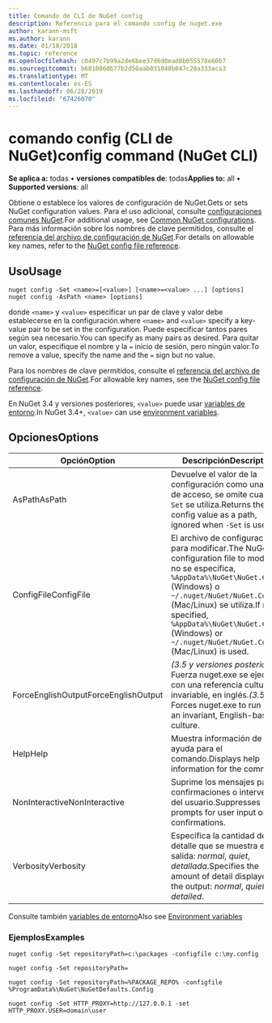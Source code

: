 ```yaml
---
title: Comando de CLI de NuGet config
description: Referencia para el comando config de nuget.exe
author: karann-msft
ms.author: karann
ms.date: 01/18/2018
ms.topic: reference
ms.openlocfilehash: c0497c7b99a2de6bee37d6d0ead8b055578e60b7
ms.sourcegitcommit: b6810860b77b2d50aab031040b047c20a333aca3
ms.translationtype: MT
ms.contentlocale: es-ES
ms.lasthandoff: 06/28/2019
ms.locfileid: "67426070"
---
```

# <a name="config-command-nuget-cli"></a><span data-ttu-id="8fddc-103">comando config (CLI de NuGet)</span><span class="sxs-lookup"><span data-stu-id="8fddc-103">config command (NuGet CLI)</span></span>

<span data-ttu-id="8fddc-104">**Se aplica a:** todas &bullet; **versiones compatibles de**: todas</span><span class="sxs-lookup"><span data-stu-id="8fddc-104">**Applies to:** all &bullet; **Supported versions**: all</span></span>

<span data-ttu-id="8fddc-105">Obtiene o establece los valores de configuración de NuGet.</span><span class="sxs-lookup"><span data-stu-id="8fddc-105">Gets or sets NuGet configuration values.</span></span> <span data-ttu-id="8fddc-106">Para el uso adicional, consulte [configuraciones comunes NuGet](../consume-packages/configuring-nuget-behavior.md).</span><span class="sxs-lookup"><span data-stu-id="8fddc-106">For additional usage, see [Common NuGet configurations](../consume-packages/configuring-nuget-behavior.md).</span></span> <span data-ttu-id="8fddc-107">Para más información sobre los nombres de clave permitidos, consulte el [referencia del archivo de configuración de NuGet](../reference/nuget-config-file.md).</span><span class="sxs-lookup"><span data-stu-id="8fddc-107">For details on allowable key names, refer to the [NuGet config file reference](../reference/nuget-config-file.md).</span></span>

## <a name="usage"></a><span data-ttu-id="8fddc-108">Uso</span><span class="sxs-lookup"><span data-stu-id="8fddc-108">Usage</span></span>

```cli
nuget config -Set <name>=[<value>] [<name>=<value> ...] [options]
nuget config -AsPath <name> [options]
```

<span data-ttu-id="8fddc-109">donde `<name>` y `<value>` especificar un par de clave y valor debe establecerse en la configuración.</span><span class="sxs-lookup"><span data-stu-id="8fddc-109">where `<name>` and `<value>` specify a key-value pair to be set in the configuration.</span></span> <span data-ttu-id="8fddc-110">Puede especificar tantos pares según sea necesario.</span><span class="sxs-lookup"><span data-stu-id="8fddc-110">You can specify as many pairs as desired.</span></span> <span data-ttu-id="8fddc-111">Para quitar un valor, especifique el nombre y la `=` inicio de sesión, pero ningún valor.</span><span class="sxs-lookup"><span data-stu-id="8fddc-111">To remove a value, specify the name and the `=` sign but no value.</span></span>

<span data-ttu-id="8fddc-112">Para los nombres de clave permitidos, consulte el [referencia del archivo de configuración de NuGet](../reference/nuget-config-file.md).</span><span class="sxs-lookup"><span data-stu-id="8fddc-112">For allowable key names, see the [NuGet config file reference](../reference/nuget-config-file.md).</span></span>

<span data-ttu-id="8fddc-113">En NuGet 3.4 y versiones posteriores, `<value>` puede usar [variables de entorno](cli-ref-environment-variables.md).</span><span class="sxs-lookup"><span data-stu-id="8fddc-113">In NuGet 3.4+, `<value>` can use [environment variables](cli-ref-environment-variables.md).</span></span>

## <a name="options"></a><span data-ttu-id="8fddc-114">Opciones</span><span class="sxs-lookup"><span data-stu-id="8fddc-114">Options</span></span>

| <span data-ttu-id="8fddc-115">Opción</span><span class="sxs-lookup"><span data-stu-id="8fddc-115">Option</span></span> | <span data-ttu-id="8fddc-116">Descripción</span><span class="sxs-lookup"><span data-stu-id="8fddc-116">Description</span></span> |
| --- | --- |
| <span data-ttu-id="8fddc-117">AsPath</span><span class="sxs-lookup"><span data-stu-id="8fddc-117">AsPath</span></span> | <span data-ttu-id="8fddc-118">Devuelve el valor de la configuración como una ruta de acceso, se omite cuando `-Set` se utiliza.</span><span class="sxs-lookup"><span data-stu-id="8fddc-118">Returns the config value as a path, ignored when `-Set` is used.</span></span> |
| <span data-ttu-id="8fddc-119">ConfigFile</span><span class="sxs-lookup"><span data-stu-id="8fddc-119">ConfigFile</span></span> | <span data-ttu-id="8fddc-120">El archivo de configuración para modificar.</span><span class="sxs-lookup"><span data-stu-id="8fddc-120">The NuGet configuration file to modify.</span></span> <span data-ttu-id="8fddc-121">Si no se especifica, `%AppData%\NuGet\NuGet.Config` (Windows) o `~/.nuget/NuGet/NuGet.Config` (Mac/Linux) se utiliza.</span><span class="sxs-lookup"><span data-stu-id="8fddc-121">If not specified, `%AppData%\NuGet\NuGet.Config` (Windows) or `~/.nuget/NuGet/NuGet.Config` (Mac/Linux) is used.</span></span>|
| <span data-ttu-id="8fddc-122">ForceEnglishOutput</span><span class="sxs-lookup"><span data-stu-id="8fddc-122">ForceEnglishOutput</span></span> | <span data-ttu-id="8fddc-123">*(3.5 y versiones posteriores)*  Fuerza nuget.exe se ejecute con una referencia cultural invariable, en inglés.</span><span class="sxs-lookup"><span data-stu-id="8fddc-123">*(3.5+)* Forces nuget.exe to run using an invariant, English-based culture.</span></span> |
| <span data-ttu-id="8fddc-124">Help</span><span class="sxs-lookup"><span data-stu-id="8fddc-124">Help</span></span> | <span data-ttu-id="8fddc-125">Muestra información de ayuda para el comando.</span><span class="sxs-lookup"><span data-stu-id="8fddc-125">Displays help information for the command.</span></span> |
| <span data-ttu-id="8fddc-126">NonInteractive</span><span class="sxs-lookup"><span data-stu-id="8fddc-126">NonInteractive</span></span> | <span data-ttu-id="8fddc-127">Suprime los mensajes para confirmaciones o intervención del usuario.</span><span class="sxs-lookup"><span data-stu-id="8fddc-127">Suppresses prompts for user input or confirmations.</span></span> |
| <span data-ttu-id="8fddc-128">Verbosity</span><span class="sxs-lookup"><span data-stu-id="8fddc-128">Verbosity</span></span> | <span data-ttu-id="8fddc-129">Especifica la cantidad de detalle que se muestra en la salida: *normal*, *quiet*, *detallada*.</span><span class="sxs-lookup"><span data-stu-id="8fddc-129">Specifies the amount of detail displayed in the output: *normal*, *quiet*, *detailed*.</span></span> |

<span data-ttu-id="8fddc-130">Consulte también [variables de entorno](cli-ref-environment-variables.md)</span><span class="sxs-lookup"><span data-stu-id="8fddc-130">Also see [Environment variables](cli-ref-environment-variables.md)</span></span>

### <a name="examples"></a><span data-ttu-id="8fddc-131">Ejemplos</span><span class="sxs-lookup"><span data-stu-id="8fddc-131">Examples</span></span>

```cli
nuget config -Set repositoryPath=c:\packages -configfile c:\my.config

nuget config -Set repositoryPath=

nuget config -Set repositoryPath=%PACKAGE_REPO% -configfile %ProgramData%\NuGet\NuGetDefaults.Config

nuget config -Set HTTP_PROXY=http://127.0.0.1 -set HTTP_PROXY.USER=domain\user
```
